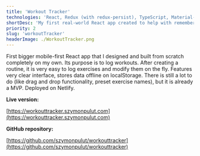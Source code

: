 ```yaml
---
title: 'Workout Tracker'
technologies: 'React, Redux (with redux-persist), TypeScript, Material-UI, HTML5, CSS3'
shortDesc: 'My first real-world React app created to help with remembering my gym workouts and results. In progress, but already past MVP.'
priority: 2
slug: 'workoutTracker'
headerImage: ./WorkoutTracker.png
---
```


First bigger mobile-first React app that I designed and built from scratch completely on my own. Its purpose is to log workouts. After creating a routine, it is very easy to log exercises and modify them on the fly. Features very clear interface, stores data offline on localStorage. There is still a lot to do (like drag and drop functionality, preset exercise names), but it is already a MVP. Deployed on Netlify.

**Live version:**

[https://workouttracker.szymonpulut.com](https://workouttracker.szymonpulut.com)

**GitHub repository:**

[https://github.com/szymonpulut/workouttracker](https://github.com/szymonpulut/workouttracker)
